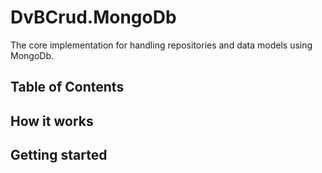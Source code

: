# DvBCrud.MongoDb

The core implementation for handling repositories and data models using MongoDb.

## Table of Contents

## How it works

## Getting started
